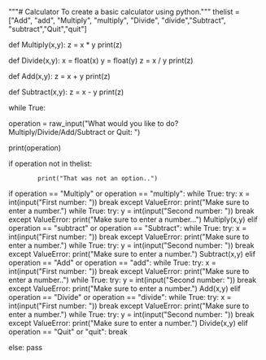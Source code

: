 """# Calculator
To create a basic calculator using python."""
thelist = ["Add", "add", "Multiply", "multiply", "Divide", "divide","Subtract", "subtract","Quit","quit"]

def Multiply(x,y):
    z = x * y
    print(z)

def Divide(x,y):
    x = float(x)
    y = float(y)
    z = x / y
    print(z)

def Add(x,y):
    z = x + y
    print(z)

def Subtract(x,y):
    z = x - y
    print(z)


while True:

 operation = raw_input("What would you like to do? Multiply/Divide/Add/Subtract or Quit: ")


 print(operation)

 if operation not in thelist:
            
        
            print("That was not an option..")

 if operation == "Multiply" or operation == "multiply":
            while True:
                try:
                    x = int(input("First number: "))
                    break
                except ValueError:
                    print("Make sure to enter a number.")
            while True:
                try:
                    y = int(input("Second number: "))
                    break
                except ValueError:
                    print("Make sure to enter a number...")
            Multiply(x,y)
 elif operation == "subtract" or operation == "Subtract":
            while True:
                try:
                    x = int(input("First number: "))
                    break
                except ValueError:
                    print("Make sure to enter a number.")
            while True:
                try:
                    y = int(input("Second number: "))
                    break
                except ValueError:
                    print("Make sure to enter a number.")
            Subtract(x,y)
 elif operation == "Add" or operation == "add":
            while True:
                try:
                    x = int(input("First number: "))
                    break
                except ValueError:
                    print("Make sure to enter a number..")
            while True:
                try:
                    y = int(input("Second number: "))
                    break
                except ValueError:
                    print("Make sure to enter a number.")
            Add(x,y)
 elif operation == "Divide" or operation == "divide":
            while True:
                try:
                    x = int(input("First number: "))
                    break
                except ValueError:
                    print("Make sure to enter a number.")
            while True:
                try:
                    y = int(input("Second number: "))
                    break
                except ValueError:
                    print("Make sure to enter a number.")
            Divide(x,y)
 elif operation == "Quit" or "quit":
      break

else:
    pass

